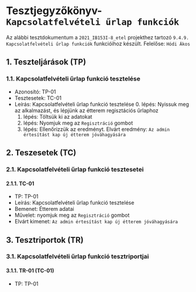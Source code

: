 # Tesztjegyzőkönyv-`Kapcsolatfelvételi űrlap funkciók`

Az alábbi tesztdokumentum a `2021_IB153I-8_etel` projekthez tartozó `9.4.9. Kapcsolatfelvételi űrlap funkciók` funkcióihoz készült. Felelőse: `Hódi Ákos` 



## 1. Teszteljárások (TP)

### 1.1. Kapcsolatfelvételi űrlap funkció tesztelése 
- Azonosító: TP-01
- Tesztesetek: TC-01
- Leírás: Kapcsolatfelvételi űrlap funkció tesztelése
    0. lépés: Nyissuk meg az alkalmazást, és lépjünk az étterem regisztációs űrlaphoz
    1. lépés: Töltsük ki az adatokat
    2. lépés: Nyomjuk meg az `Regisztráció` gombot 
    3. lépés: Ellenőrizzük az eredményt. Elvárt eredmény: `Az admin értesítást kap új étterem jóváhagyására`



## 2. Teszesetek (TC)

### 2.1. Kapcsolatfelvételi űrlap funkció tesztesetei

#### 2.1.1. TC-01
- TP: TP-01
- Leírás: Kapcsolatfelvételi űrlap funkció tesztelése 
- Bemenet: Étterem adatai
- Művelet: nyomjuk meg az `Regisztráció` gombot 
- Elvárt kimenet: `Az admin értesítást kap új étterem jóváhagyására`




## 3. Tesztriportok (TR)

### 3.1. Kapcsolatfelvételi űrlap funkció tesztriportjai

#### 3.1.1. TR-01 (TC-01)
- TP: TP-01
    
    
    



    